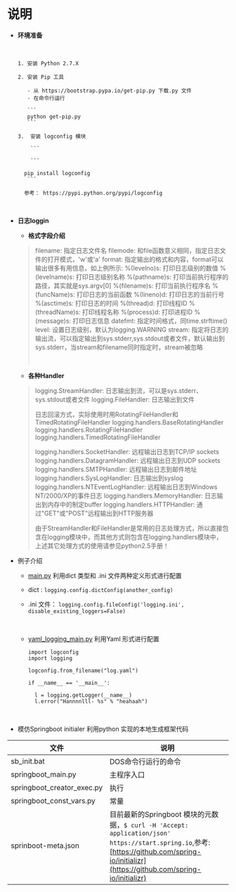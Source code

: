 # 说明
 - **环境准备**

    ​

       1. 安装 Python 2.7.X 

       2. 安装 Pip 工具

          - 从 https://bootstrap.pypa.io/get-pip.py 下载.py 文件
          - 在命令行运行

          ```
          python get-pip.py
          ```

       3.  安装 logconfig 模块

           ```

           ```
    ```
      pip install logconfig
       ```

      参考： https://pypi.python.org/pypi/logconfig
    ```

    ​      

- **日志loggin**

    - **格式字段介绍**

    > filename: 指定日志文件名
    > filemode: 和file函数意义相同，指定日志文件的打开模式，'w'或'a'
    > format: 指定输出的格式和内容，format可以输出很多有用信息，如上例所示:
    > %(levelno)s: 打印日志级别的数值
    > %(levelname)s: 打印日志级别名称
    > %(pathname)s: 打印当前执行程序的路径，其实就是sys.argv[0]
    > %(filename)s: 打印当前执行程序名
    > %(funcName)s: 打印日志的当前函数
    > %(lineno)d: 打印日志的当前行号
    > %(asctime)s: 打印日志的时间
    > %(thread)d: 打印线程ID
    > %(threadName)s: 打印线程名称
    > %(process)d: 打印进程ID
    > %(message)s: 打印日志信息
    > datefmt: 指定时间格式，同time.strftime()
    > level: 设置日志级别，默认为logging.WARNING
    > stream: 指定将日志的输出流，可以指定输出到sys.stderr,sys.stdout或者文件，默认输出到sys.stderr，当stream和filename同时指定时，stream被忽略   
    >
    > ​
    >

    - **各种Handler** 

    > logging.StreamHandler: 日志输出到流，可以是sys.stderr、sys.stdout或者文件
    > logging.FileHandler: 日志输出到文件
    >
    > 日志回滚方式，实际使用时用RotatingFileHandler和TimedRotatingFileHandler
    > logging.handlers.BaseRotatingHandler
    > logging.handlers.RotatingFileHandler
    > logging.handlers.TimedRotatingFileHandler
    >
    > logging.handlers.SocketHandler: 远程输出日志到TCP/IP sockets
    > logging.handlers.DatagramHandler: 远程输出日志到UDP sockets
    > logging.handlers.SMTPHandler: 远程输出日志到邮件地址
    > logging.handlers.SysLogHandler: 日志输出到syslog 
    > logging.handlers.NTEventLogHandler: 远程输出日志到Windows NT/2000/XP的事件日志 
    > logging.handlers.MemoryHandler: 日志输出到内存中的制定buffer
    > logging.handlers.HTTPHandler: 通过"GET"或"POST"远程输出到HTTP服务器
    >
    > 由于StreamHandler和FileHandler是常用的日志处理方式，所以直接包含在logging模块中，而其他方式则包含在logging.handlers模块中， 上述其它处理方式的使用请参见python2.5手册！
    >



 - 例子介绍

   -  [main.py](main.py) 利用dict 类型和 .ini 文件两种定义形式进行配置

     - dict : `logging.config.dictConfig(another_config)`

     - .ini 文件： `logging.config.fileConfig('logging.ini', disable_existing_loggers=False)`

       ​

   - [yaml_logging_main.py](yaml_logging_main.py)  利用Yaml 形式进行配置

     ```
     import logconfig
     import logging
      
     logconfig.from_filename("log.yaml")
      
     if __name__ == '__main__':
         
       l = logging.getLogger(__name__)
       l.error("Hannnnlll- %s" % "heahaah")
     ```

     ​

- 模仿Springboot initialer 利用python 实现的本地生成框架代码




| 文件                         | 说明                                       |
| -------------------------- | ---------------------------------------- |
| sb_init.bat                | DOS命令行运行的命令                              |
| springboot_main.py         | 主程序入口                                    |
| springboot_creator_exec.py | 执行                                       |
| springboot_const_vars.py   | 常量                                       |
| sprinboot-meta.json        | 目前最新的Springboot 模块的元数据，`$ curl -H 'Accept: application/json' https://start.spring.io`,参考: [https://github.com/spring-io/initializr](https://github.com/spring-io/initializr) |
